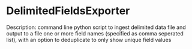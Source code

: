 # DelimitedFieldsExporter

Description: command line python script to ingest delimited data file and output to a file one or more field names (specified as comma seperated list), with an option to deduplicate to only show unique field values
